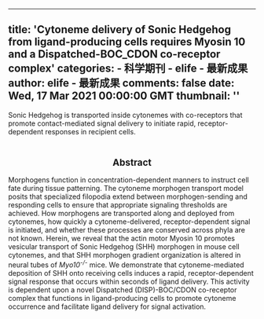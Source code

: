 
---
title: 'Cytoneme delivery of Sonic Hedgehog from ligand-producing cells requires Myosin 10 and a Dispatched-BOC_CDON co-receptor complex'
categories: 
    - 科学期刊
    - elife - 最新成果
author: elife - 最新成果
comments: false
date: Wed, 17 Mar 2021 00:00:00 GMT
thumbnail: ''
---

<div>   
Sonic Hedgehog is transported inside cytonemes with co-receptors that promote contact-mediated signal delivery to initiate rapid, receptor-dependent responses in recipient cells.
  <br><br><h2 style="font-size: 14pt"><center>Abstract</center></h2>
      <p class="paragraph">Morphogens function in concentration-dependent manners to instruct cell fate during tissue patterning. The cytoneme morphogen transport model posits that specialized filopodia extend between morphogen-sending and responding cells to ensure that appropriate signaling thresholds are achieved. How morphogens are transported along and deployed from cytonemes, how quickly a cytoneme-delivered, receptor-dependent signal is initiated, and whether these processes are conserved across phyla are not known. Herein, we reveal that the actin motor Myosin 10 promotes vesicular transport of Sonic Hedgehog (SHH) morphogen in mouse cell cytonemes, and that SHH morphogen gradient organization is altered in neural tubes of <i>Myo10<sup>-/-</sup></i> mice. We demonstrate that cytoneme-mediated deposition of SHH onto receiving cells induces a rapid, receptor-dependent signal response that occurs within seconds of ligand delivery. This activity is dependent upon a novel Dispatched (DISP)-BOC/CDON co-receptor complex that functions in ligand-producing cells to promote cytoneme occurrence and facilitate ligand delivery for signal activation.</p>




    
</div>
            